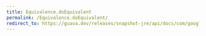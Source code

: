 ```yaml
---
title: Equivalence.doEquivalent
permalink: /Equivalence.doEquivalent/
redirect_to: https://guava.dev/releases/snapshot-jre/api/docs/com/google/common/base/Equivalence.html#doEquivalent-T-T-
---
```

